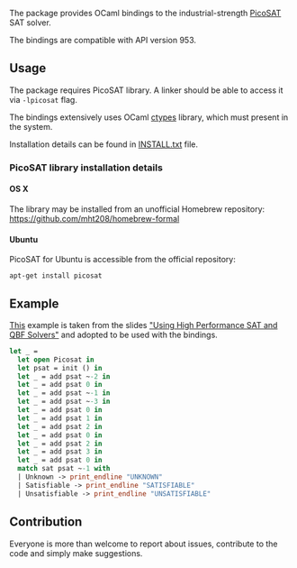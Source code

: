The package provides OCaml bindings to the industrial-strength
[PicoSAT](http://fmv.jku.at/picosat/) SAT solver.

The bindings are compatible with API version 953.

## Usage

The package requires PicoSAT library. A linker should be able to access it via
`-lpicosat` flag. 

The bindings extensively uses OCaml
[ctypes](https://github.com/ocamllabs/ocaml-ctypes) library, which must present
in the system.

Installation details can be found in
[INSTALL.txt](https://github.com/zayac/ocaml-picosat/blob/master/INSTALL.txt)
file.

### PicoSAT library installation details

#### OS X

The library may be installed from an unofficial Homebrew repository:
https://github.com/mht208/homebrew-formal

#### Ubuntu

PicoSAT for Ubuntu is accessible from the official repository:

```
apt-get install picosat
```

## Example

[This](https://github.com/zayac/ocaml-picosat/blob/master/lib_test/test_solver.ml)
example is taken from the slides ["Using High Performance SAT and QBF
Solvers"](http://fmv.jku.at/biere/talks/Biere-TPTPA11.pdf) and adopted to be
used with the bindings.

```ocaml
let _ =
  let open Picosat in
  let psat = init () in
  let _ = add psat ~-2 in
  let _ = add psat 0 in
  let _ = add psat ~-1 in
  let _ = add psat ~-3 in
  let _ = add psat 0 in
  let _ = add psat 1 in
  let _ = add psat 2 in
  let _ = add psat 0 in
  let _ = add psat 2 in
  let _ = add psat 3 in
  let _ = add psat 0 in
  match sat psat ~-1 with
  | Unknown -> print_endline "UNKNOWN"
  | Satisfiable -> print_endline "SATISFIABLE"
  | Unsatisfiable -> print_endline "UNSATISFIABLE"
```

## Contribution

Everyone is more than welcome to report about issues, contribute to the code and simply make suggestions.
